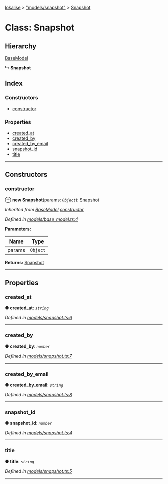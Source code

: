 [lokalise](../README.md) > ["models/snapshot"](../modules/_models_snapshot_.md) > [Snapshot](../classes/_models_snapshot_.snapshot.md)

# Class: Snapshot

## Hierarchy

 [BaseModel](_models_base_model_.basemodel.md)

**↳ Snapshot**

## Index

### Constructors

* [constructor](_models_snapshot_.snapshot.md#constructor)

### Properties

* [created_at](_models_snapshot_.snapshot.md#created_at)
* [created_by](_models_snapshot_.snapshot.md#created_by)
* [created_by_email](_models_snapshot_.snapshot.md#created_by_email)
* [snapshot_id](_models_snapshot_.snapshot.md#snapshot_id)
* [title](_models_snapshot_.snapshot.md#title)

---

## Constructors

<a id="constructor"></a>

###  constructor

⊕ **new Snapshot**(params: *`Object`*): [Snapshot](_models_snapshot_.snapshot.md)

*Inherited from [BaseModel](_models_base_model_.basemodel.md).[constructor](_models_base_model_.basemodel.md#constructor)*

*Defined in [models/base_model.ts:4](https://github.com/lokalise/node-lokalise-api/blob/7c5421a/src/models/base_model.ts#L4)*

**Parameters:**

| Name | Type |
| ------ | ------ |
| params | `Object` |

**Returns:** [Snapshot](_models_snapshot_.snapshot.md)

___

## Properties

<a id="created_at"></a>

###  created_at

**● created_at**: *`string`*

*Defined in [models/snapshot.ts:6](https://github.com/lokalise/node-lokalise-api/blob/7c5421a/src/models/snapshot.ts#L6)*

___
<a id="created_by"></a>

###  created_by

**● created_by**: *`number`*

*Defined in [models/snapshot.ts:7](https://github.com/lokalise/node-lokalise-api/blob/7c5421a/src/models/snapshot.ts#L7)*

___
<a id="created_by_email"></a>

###  created_by_email

**● created_by_email**: *`string`*

*Defined in [models/snapshot.ts:8](https://github.com/lokalise/node-lokalise-api/blob/7c5421a/src/models/snapshot.ts#L8)*

___
<a id="snapshot_id"></a>

###  snapshot_id

**● snapshot_id**: *`number`*

*Defined in [models/snapshot.ts:4](https://github.com/lokalise/node-lokalise-api/blob/7c5421a/src/models/snapshot.ts#L4)*

___
<a id="title"></a>

###  title

**● title**: *`string`*

*Defined in [models/snapshot.ts:5](https://github.com/lokalise/node-lokalise-api/blob/7c5421a/src/models/snapshot.ts#L5)*

___

